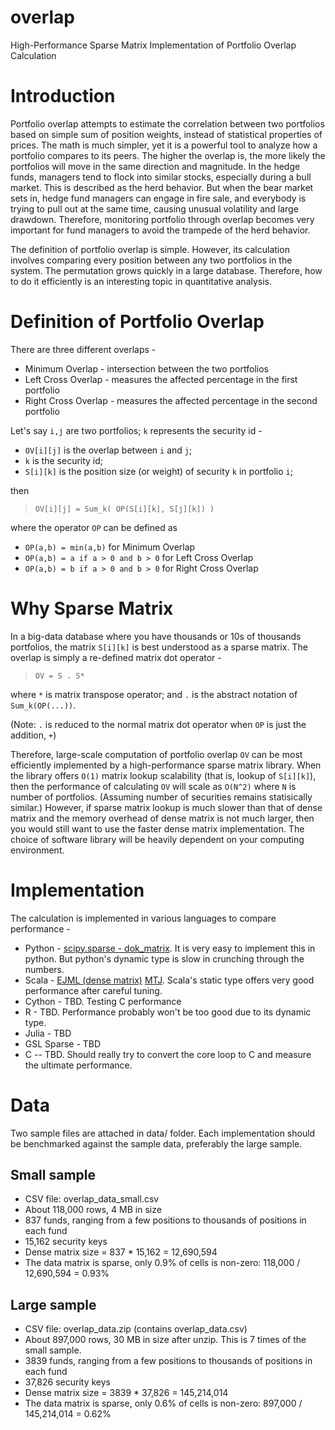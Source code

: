 overlap
=======

High-Performance Sparse Matrix Implementation of Portfolio Overlap Calculation

# Introduction

Portfolio overlap attempts to estimate the correlation between two portfolios based on simple sum of position weights, instead of statistical properties of prices. 
The math is much simpler, yet it is a powerful tool to analyze how a portfolio compares to its peers.
The higher the overlap is, the more likely the portfolios will move in the same direction and magnitude. 
In the hedge funds, managers tend to flock into similar stocks, especially during a bull market. 
This is described as the herd behavior. But when the bear market sets in, hedge fund managers can engage in fire sale, and everybody is trying to pull out at the same time, causing unusual volatility and large drawdown. 
Therefore, monitoring portfolio through overlap becomes very important for fund managers to avoid the trampede of the herd behavior.

The definition of portfolio overlap is simple. However, its calculation involves comparing every position between any two portfolios in the system. The permutation grows quickly in a large database. Therefore, how to do it efficiently is an interesting topic in quantitative analysis.

# Definition of Portfolio Overlap

There are three different overlaps -
* Minimum Overlap - intersection between the two portfolios
* Left Cross Overlap - measures the affected percentage in the first portfolio 
* Right Cross Overlap - measures the affected percentage in the second portfolio

Let's say `i,j` are two portfolios; `k` represents the security id -
* `OV[i][j]` is the overlap between `i` and `j`; 
* `k` is the security id;
* `S[i][k]` is the position size (or weight) of security `k` in portfolio `i`;

then 

> `OV[i][j] = Sum_k( OP(S[i][k], S[j][k]) )`

where the operator `OP` can be defined as
* `OP(a,b) = min(a,b)` for Minimum Overlap
* `OP(a,b) = a if a > 0 and b > 0` for Left Cross Overlap
* `OP(a,b) = b if a > 0 and b > 0` for Right Cross Overlap

# Why Sparse Matrix

In a big-data database where you have thousands or 10s of thousands portfolios, the matrix `S[i][k]` is best understood as a sparse matrix. The overlap is simply a re-defined matrix dot operator -

> `OV = S . S*` 

where `*` is matrix transpose operator; and `.` is the abstract notation of `Sum_k(OP(...))`. 

(Note: `.` is reduced to the normal matrix dot operator when `OP` is just the addition, `+`)

Therefore, large-scale computation of portfolio overlap `OV` can be most efficiently implemented by a high-performance sparse matrix library. When the library offers `O(1)` matrix lookup scalability (that is, lookup of `S[i][k]`), then the performance of calculating `OV` will scale as `O(N^2)` where `N` is number of portfolios. (Assuming number of securities remains statisically similar.)
However, if sparse matrix lookup is much slower than that of dense matrix and the memory overhead of dense matrix is not much larger, then you would still want to use the faster dense matrix implementation.
The choice of software library will be heavily dependent on your computing environment.

# Implementation

The calculation is implemented in various languages to compare performance -
* Python - [scipy.sparse - dok_matrix](https://github.com/slihn/overlap/blob/master/python/README.md). It is very easy to implement this in python. But python's dynamic type is slow in crunching through the numbers.
* Scala - [EJML (dense matrix)](https://code.google.com/p/efficient-java-matrix-library/) [MTJ](https://github.com/fommil/matrix-toolkits-java). Scala's static type offers very good performance after careful tuning.
* Cython - TBD. Testing C performance
* R - TBD. Performance probably won't be too good due to its dynamic type.
* Julia - TBD
* GSL Sparse - TBD
* C -- TBD. Should really try to convert the core loop to C and measure the ultimate performance.

# Data

Two sample files are attached in data/ folder. Each implementation should be benchmarked against the sample data, preferably the large sample.

## Small sample

* CSV file: overlap_data_small.csv
* About 118,000 rows, 4 MB in size
* 837 funds, ranging from a few positions to thousands of positions in each fund
* 15,162 security keys
* Dense matrix size = 837 * 15,162 = 12,690,594
* The data matrix is sparse, only 0.9% of cells is non-zero: 118,000 / 12,690,594 = 0.93% 

## Large sample
 
* CSV file: overlap_data.zip (contains overlap_data.csv)
* About 897,000 rows, 30 MB in size after unzip. This is 7 times of the small sample.
* 3839 funds, ranging from a few positions to thousands of positions in each fund
* 37,826 security keys
* Dense matrix size = 3839 * 37,826 = 145,214,014
* The data matrix is sparse, only 0.6% of cells is non-zero: 897,000 / 145,214,014 = 0.62% 
